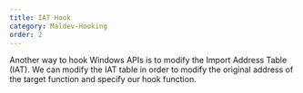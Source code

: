 ```yaml
---
title: IAT Hook
category: Maldev-Hooking
order: 2
---
```


Another way to hook Windows APIs is to modify the Import Address Table (IAT). We can modify the IAT table in order to modify the original address of the target function and specify our hook function.
